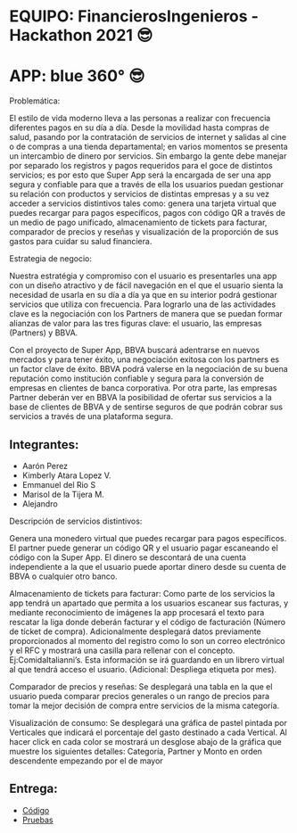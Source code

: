 # EQUIPO: FinancierosIngenieros - Hackathon 2021 😎
# APP: blue 360° 😎

Problemática:

El estilo de vida moderno lleva a las personas a realizar con frecuencia diferentes pagos en su día a día. Desde la movilidad hasta compras de salud, pasando por la contratación de servicios de internet y salidas al cine o de compras a una tienda departamental; en varios momentos se presenta un intercambio de dinero por servicios. Sin embargo la gente debe manejar por separado los registros y pagos requeridos para el goce de distintos servicios; es por esto que Super App será la encargada de ser una app segura y confiable para que a través de ella los usuarios puedan gestionar su relación con productos y servicios de distintas empresas y a su vez acceder a servicios distintivos tales como: genera una tarjeta virtual que puedes recargar para pagos específicos, pagos con código QR a través de un medio de pago unificado, almacenamiento de tickets para facturar, comparador de precios y reseñas y  visualización de la proporción de sus gastos para cuidar su salud financiera.

Estrategia de negocio:

Nuestra estratégia y compromiso con el usuario es presentarles una app con un diseño atractivo y de fácil navegación en el que el usuario sienta la necesidad de usarla en su día a día ya que en su interior podrá gestionar servicios que utiliza con frecuencia. Para lograrlo una de las actividades clave es la negociación con los Partners de manera que se puedan formar alianzas de valor para las tres figuras clave: el usuario, las empresas (Partners) y BBVA.

Con el proyecto de Super App, BBVA buscará adentrarse en nuevos mercados y para tener éxito, una negociación exitosa con los partners es un factor clave de éxito. BBVA podrá valerse en la negociación de su buena reputación como institución confiable y segura para la conversión de empresas en clientes de banca corporativa. Por otra parte, las empresas Partner deberán ver en BBVA la posibilidad de ofertar sus servicios a la base de clientes de BBVA y de sentirse seguros de que podrán cobrar sus servicios a través de una plataforma segura.

## Integrantes:
 - Aarón Perez
 - Kimberly Atara Lopez V.
 - Emmanuel del Rio S
 - Marisol de la Tijera M.
 - Alejandro

Descripción de servicios distintivos:

Genera una monedero virtual que puedes recargar para pagos específicos. El partner puede generar un código QR y el usuario pagar escaneando el código con la Super App. El dinero se descontará de una cuenta independiente a la que el usuario puede aportar dinero desde su cuenta de BBVA o cualquier otro banco.

Almacenamiento de tickets para facturar:  Como parte de los servicios la app tendrá un apartado que permita a los usuarios escanear sus facturas, y mediante reconocimiento de imágenes la app procesará el texto para rescatar la liga donde deberán facturar y el código de facturación (Número de tícket de compra). Adicionalmente desplegará datos previamente proporcionados al momento del registro como lo son un correo electrónico y el RFC y mostrará una casilla para rellenar con el concepto. Ej:ComidaItalianni’s. Esta información se irá guardando en un librero virtual  al que tendrá acceso el usuario. (Adicional: Despliega etiqueta por mes).

Comparador de precios y reseñas: Se desplegará una tabla en la que el usuario pueda comparar precios generales o un rango de precios para tomar la mejor decisión de compra entre servicios de la misma categoría.

Visualización de consumo: Se desplegará una gráfica de pastel  pintada por Verticales  que indicará el porcentaje del gasto destinado a cada Vertical. Al hacer click en cada color se mostrará un desglose abajo de la gráfica que muestre los siguientes detalles: Categoría, Partner y Monto en orden descendente empezando por el de mayor 

## Entrega:
- [Código](https://github.com/k-atara/python-compiler/blob/main/proyecto.py)
- [Pruebas](https://github.com/k-atara/python-compiler/blob/main/file.py)
